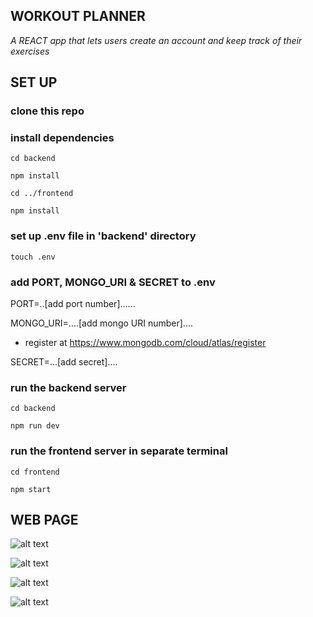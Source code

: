 ## WORKOUT PLANNER

*A REACT app that lets users create an account and keep track of their exercises*

## SET UP

### clone this repo

### install dependencies

````cd backend````

````npm install````

````cd ../frontend````

````npm install````

### set up .env file in 'backend' directory

````touch .env ````

### add PORT, MONGO_URI & SECRET to .env 

PORT=..[add port number]......

MONGO_URI=....[add mongo URI number]....

- register at https://www.mongodb.com/cloud/atlas/register

SECRET=...[add secret]....

### run the backend server

````cd backend````

````npm run dev````

### run the frontend server in separate terminal

````cd frontend````

````npm start````

## WEB PAGE

![alt text](https://github.com/HOOLAHAN/workout_planner_app/blob/main/images/SignUp.png)

![alt text](https://github.com/HOOLAHAN/workout_planner_app/blob/main/images/Login.png)

![alt text](https://github.com/HOOLAHAN/workout_planner_app/blob/main/images/AddWorkout.png)

![alt text](https://github.com/HOOLAHAN/workout_planner_app/blob/main/images/Workouts.png)
